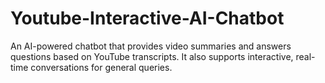 # Youtube-Interactive-AI-Chatbot
An AI-powered chatbot that provides video summaries and answers questions based on YouTube transcripts. It also supports interactive, real-time conversations for general queries.
